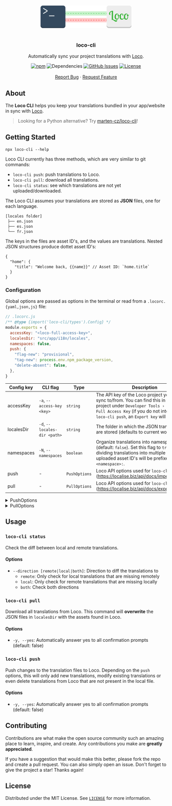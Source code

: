 <div align="center">
  <br />
  <img src="logo.svg" height="70">
  <br />
  <br />
  <h3 align="center">loco-cli</h3>
  <p align="center">

Automatically sync your project translations with [Loco](https://localise.biz).

[![npm](https://img.shields.io/npm/v/loco-cli)](https://www.npmjs.com/package/loco-cli)
![Dependencies](https://img.shields.io/librariesio/release/npm/loco-cli)
[![GitHub Issues](https://img.shields.io/github/issues/robrechtme/loco-cli.svg)](https://github.com/robrechtme/loco-cli/issues)
[![License](https://img.shields.io/badge/license-MIT-blue.svg)](https://opensource.org/licenses/MIT)
<br />
<br />
<a href="https://github.com/robrechtme/loco-cli/issues">Report Bug</a>
·
<a href="https://github.com/robrechtme/loco-cli/issues">Request Feature</a>

  </p>
</div>

## About

The **Loco CLI** helps you keep your translations bundled in your app/website in sync with [Loco](https://localise.biz).

> Looking for a Python alternative? Try [marten-cz/loco-cli](https://github.com/marten-cz/loco-cli)!

## Getting Started

```
npx loco-cli --help
```

Loco CLI currently has three methods, which are very similar to git commands:

- `loco-cli push`: push translations to Loco.
- `loco-cli pull`: download all translations.
- `loco-cli status`: see which translations are not yet uploaded/downloaded.

The Loco CLI assumes your translations are stored as **JSON** files, one for each language.

```
[locales folder]
 ├── en.json
 ├── es.json
 └── fr.json
```

The keys in the files are asset ID's, and the values are translations. Nested JSON structures produce dottet asset ID's:

```jsonc
{
  "home": {
    "title": "Welcome back, {{name}}" // Asset ID: `home.title`
  }
}
```

### Configuration

Global options are passed as options in the terminal or read from a `.locorc.{yaml,json,js}` file:

```js
// .locorc.js
/** @type {import('loco-cli/types').Config} */
module.exports = {
  accessKey: "<loco-full-access-key>",
  localesDir: "src/app/i18n/locales",
  namespaces: false,
  push: {
    "flag-new": "provisional",
    "tag-new": process.env.npm_package_version,
    "delete-absent": false,
  },
}
```

| Config key | CLI flag | Type | Description |
| ------ | ---- | ---- | ----------- |
| accessKey | `-a`, `--access-key <key>` | `string` | The API key of the Loco project you wish to sync to/from. You can find this in the Loco project under `Developer Tools › API Keys › Full Access Key` (if you do not intend to use `loco-cli push`, an `Export key` will work too). | 
| localesDir | `-d`, `--locales-dir <path>` | `string` | The folder in which the JSON translation files are stored (defaults to current working dir). | 
| namespaces | `-N`, `--namespaces` | `boolean` | Organize translations into namespaces (default: `false`). Set this flag to `true` when dividing translations into multiple files. The uploaded asset ID's will be prefixed with `<namespace>:`. | 
| push | - | `PushOptions` | Loco API options used for `loco-cli push`. (https://localise.biz/api/docs/import/import) | 
| pull | - | `PullOptions` | Loco API options used for `loco-cli push`. (https://localise.biz/api/docs/export/exportall) | 

<details>
<summary>PushOptions</summary>
<br>

  - `ignore-new`: Specify that new assets will NOT be added to the project.
  - `ignore-existing`: Specify that existing assets encountered in the file will NOT be updated.
  - `tag-new`: Tag any NEW assets added during the import with the given tags (comma separated).
  - `tag-all`: Tag ALL assets in the file with the given tags (comma separated).
  - `untag-all`: Remove existing tags from any assets matched in the imported file (comma separated).
  - `tag-updated`: Tag existing assets that are MODIFIED by this import.
  - `untag-updated`: Remove existing tags from assets that are MODIFIED during import.
  - `tag-absent`: Tag existing assets in the project that are NOT found in the imported file.
  - `untag-absent`: Remove existing tags from assets NOT found in the imported file.
  - `delete-absent`: Permanently DELETES project assets NOT found in the file (use with extreme caution).
  - `flag-new`: Set this flag on any NEW (non-empty) translations imported into the current locale.
</details>

<details>
<summary>PullOptions
</summary>
<br>

  - `filter`:  Filter assets by comma-separated tag names. Match any tag with `*` and negate tags by prefixing with `!`.
  - `fallback`:  Fallback locale for untranslated assets, specified as short code. e.g. en or en_GB.
  - `order`:  Export translations according to asset order.
  - `status`:  Export translations with a specific status or flag. Negate values by prefixing with !. e.g. "translated", or "!fuzzy".
  - `charset`:  Specify preferred character encoding. Alternative to Accept-Charset header but accepts a single value which must be valid.
  - `breaks`:  Force platform-specific line-endings. Default is Unix (LF) breaks.
</details>

## Usage

### `loco-cli status`

Check the diff between local and remote translations.

#### Options

- `--direction [remote|local|both]`: Direction to diff the translations to
  - `remote`: Only check for local translations that are missing remotely
  - `local`: Only check for remote translations that are missing locally
  - `both`: Check both directions

### `loco-cli pull`

Download all translations from Loco. This command will **overwrite** the JSON files in `localesDir` with the assets found in Loco.

#### Options

- `-y, --yes`: Automatically answer yes to all confirmation prompts (default: false)

### `loco-cli push`

Push changes to the translation files to Loco. Depending on the `push` options, this will only add new translations, modify existing translations or even delete translations from Loco that are not present in the local file.

#### Options

- `-y, --yes`: Automatically answer yes to all confirmation prompts (default: false)

## Contributing

Contributions are what make the open source community such an amazing place to learn, inspire, and create. Any contributions you make are **greatly appreciated**.

If you have a suggestion that would make this better, please fork the repo and create a pull request. You can also simply open an issue.
Don't forget to give the project a star! Thanks again!

## License

Distributed under the MIT License. See [`LICENSE`](./LICENSE) for more information.

